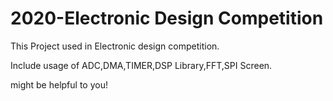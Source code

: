# 2020-Electronic Design Competition
 
This Project used in Electronic design competition.

Include usage of ADC,DMA,TIMER,DSP Library,FFT,SPI Screen.

might be helpful to you!
